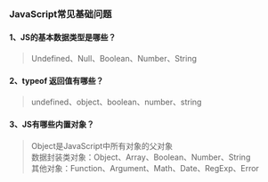 ### JavaScript常见基础问题

#### 1、JS的基本数据类型是哪些？
> Undefined、Null、Boolean、Number、String

#### 2、typeof 返回值有哪些？
> undefined、object、boolean、number、string

#### 3、JS有哪些内置对象？
> Object是JavaScript中所有对象的父对象  
> 数据封装类对象：Object、Array、Boolean、Number、String  
> 其他对象：Function、Argument、Math、Date、RegExp、Error